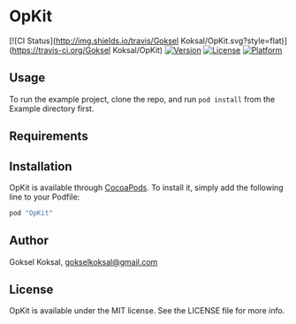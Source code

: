 # OpKit

[![CI Status](http://img.shields.io/travis/Goksel Koksal/OpKit.svg?style=flat)](https://travis-ci.org/Goksel Koksal/OpKit)
[![Version](https://img.shields.io/cocoapods/v/OpKit.svg?style=flat)](http://cocoapods.org/pods/OpKit)
[![License](https://img.shields.io/cocoapods/l/OpKit.svg?style=flat)](http://cocoapods.org/pods/OpKit)
[![Platform](https://img.shields.io/cocoapods/p/OpKit.svg?style=flat)](http://cocoapods.org/pods/OpKit)

## Usage

To run the example project, clone the repo, and run `pod install` from the Example directory first.

## Requirements

## Installation

OpKit is available through [CocoaPods](http://cocoapods.org). To install
it, simply add the following line to your Podfile:

```ruby
pod "OpKit"
```

## Author

Goksel Koksal, gokselkoksal@gmail.com

## License

OpKit is available under the MIT license. See the LICENSE file for more info.

